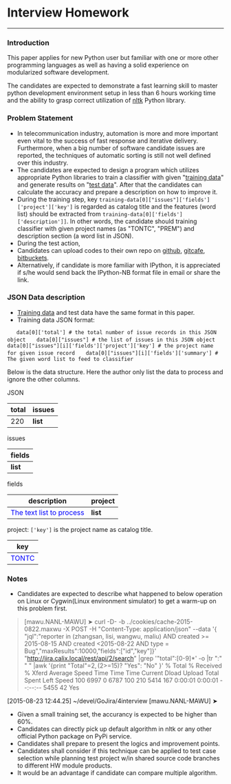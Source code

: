 # Interview Homework

---

### Introduction
This paper applies for new Python user but familiar with one or more other programming languages as well as having a solid experience on modularized software development.

The candidates are expected to demonstrate a fast learning skill to master python development environment setup in less than 6 hours working time and the ability to grasp correct utilization of [nltk](http://www.nltk.org/) Python library.  

### Problem Statement
* In telecommunication industry, automation is more and more important even vital to the success of fast response and iterative delivery. Furthermore, when a big number of software candidate issues are reported, the techniques of automatic sorting is still not well defined over this industry. 
* The candidates are expected to design a program which utilizes appropriate Python libraries to train a classifier with given "[training data](https://github.com/goteststar/interview/tree/master/training-data)" and generate results on "[test data](https://github.com/goteststar/interview/tree/master/test-data)". After that the candidates can calculate the accuracy and prepare a description on how to improve it.
* During the training step, key `training-data[0]["issues"]['fields']['project']['key']` is regarded as catalog title and the features (word list) should be extracted from `training-data[0]['fields']['description']]`. In other words, the candidate should training classifier with given project names (as "TONTC", "PREM") and description section (a word list in JSON).  
* During the test action,
* Candidates can upload codes to their own repo on [github](https://github.com/), [gitcafe](https://gitcafe.com/), [bitbuckets](https://bitbucket.org/).
*  Alternatively, if candidate is more familiar with IPython, it is appreciated if s/he would send back the IPython-NB format file in email or share the link.


### JSON Data description
*  [Training data](https://raw.githubusercontent.com/goteststar/interview/master/training-data/group-ppl-0822-orig.json) and test data have the same format in this paper.
*  Training data JSON format:
   
`   data[0]['total'] # the total number of issue records in this JSON object`
`	data[0]["issues"] # the list of issues in this JSON object`
`   data[0]["issues"][i]['fields']['project']['key'] # the project name for given issue record`
`	data[0]["issues"][i]['fields']['summary'] # The given word list to feed to classifier`

Below is the data structure. Here the author only list the data to process and ignore the other columns.

JSON

|total|issues|
|---|---|
|220|**list**|

issues

|fields|
|---|
|**list**|

fields

|description|project|
|---|---|
|<font color="blue">The text list to process<font>|**list**|

project: `['key']` is the project name as catalog title. 

|key|
|---|
|<font color="blue">TONTC<font>|

### Notes
* Candidates are expected to describe what happened to below operation on Linux or Cygwin(Linux environment simulator) to get a warm-up on this problem first.

> [mawu.NANL-MAWU] ➤ curl -D- -b ../cookies/cache-2015-0822.maxwu  -X POST -H "Content-Type: application/json" --data  '{ "jql":"reporter in (zhangsan, lisi, wangwu, maliu) AND created >= 2015-08-15 AND created <2015-08-22 AND type = Bug","maxResults":10000,"fields":["id","key"]}' "http://jira.calix.local/rest/api/2/search"  |grep '"total":[0-9]*' -o |tr ":" " " |awk '{print "Total"=$2,($2>=15)? "Yes": "No" }'
  % Total    % Received % Xferd  Average Speed   Time    Time     Time  Current
                                 Dload  Upload   Total   Spent    Left  Speed
100  6997    0  6787  100   210   5414    167  0:00:01  0:00:01 --:--:--  5455
42 Yes

[2015-08-23 12:44.25]  ~/devel/GoJira/4interview
[mawu.NANL-MAWU] ➤

* Given a small training set, the accurancy is expected to be higher than 60%.
* Candidates can directly pick up default algorithm in nltk or any other official Python package on PyPi service.
* Candidates shall prepare to present the logics and improvement points.
* Candidates shall consider if this technique can be applied to test case selection while planning test project w/in shared source code branches to different HW module products.
* It would be an advantage if candidate can compare multiple algorithm.
